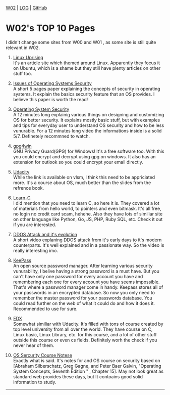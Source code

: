 [W02](w02) |
[LOG](TXT/mylog.txt) | 
[GitHub](https://github.com/YasyfaWiwaha/os211)

# W02's TOP 10 Pages

I didn't change some sites from W00 and W01 , as some site is still quite relevant in W02.

1. [Linux Uprising](https://www.linuxuprising.com)<br>
It's an article site which themed around Linux. Apparently they focus it on Ubuntu, which is a shame but they still have plenty articles on other stuff too.

2. [Issues of Operating Systems Security](https://www.researchgate.net/publication/228409741_Issues_of_Operating_Systems_Security)<br>
A short 5 pages paper explaining the concepts of security in operating systems. It explain the basics security feature that an OS provides. I believe this paper is 
worth the read!

3. [Operating System Security](https://www.youtube.com/watch?v=fAhvVqw_dus)<br>
A 12 minutes long explainig various things on designing and customizing OS for better security. It explains mostly basic stuff, but with examples and tips for everyday user
to understand OS security and how to be less vunurable. For a 12 minutes long video the informations inside is a solid 5/7. Definetely recommned to watch.

4. [gpg4win](https://www.gpg4win.org)<br>
GNU Privacy Guard(GPG) for Windows! It's a free software too. With this you could encrypt and decrypt using gpg on windows. It also has an extension for outlook so you could
encrypt your email directly.

5. [Udacity](https://classroom.udacity.com/courses/ud923)<br>
While the link is available on vlsm, I think this need to be appriciated more. It's a course about OS, much better than the slides from the refrence book.

6. [Learn-C](https://www.learn-c.org)<br>
I did mention that you need to learn C, so here it is. They covered a lot of materials from hello world, to pointers and even bitmask. It's all free, no login no credit card scam, hehehe.
Also they have lots of similiar site on other language like Python, Go, JS, PHP, Ruby SQL, etc. Check it out if you are interested.

7. [DDOS Attack and it's evolution](https://www.youtube.com/watch?v=BcDZS7iYNsA)<br>
A short video explaning DDOS attack from it's early days to it's modern counterparts. It's well explained and in a passionate way. So the video is really interesting imo.


8. [KeePass](https://keepass.info)<br>
An open source password manager. After learning various security vunurability, I belive having a strong password is a must have. But you can't have only one password for
every account you have and remembering each one for every account you have seems impossible. That's where a password manager come in handy. Keepass stores all of your
passwords in an encrypted database. So now you only need to remember the master password for your passwords database. You could read further on the web of what it could do 
and how it does it. Recommended to use for sure.

9. [EDX](https://www.edx.org/learn/computer-programming)<br>
Somewhat similiar with Udacity. It's filled with tons of course created by top level university from all over the world. They have course on C, Linux basic, Linux Library, etc.
for this course, and a lot of other stuff outside this course or even cs fields. Definitely worh the check if you never hear of them.

10. [OS Sercurity Course Notese](https://www2.cs.uic.edu/~jbell/CourseNotes/OperatingSystems/15_Security.html)<br>
Exactly what is said. It's notes for and OS course on security based on [Abraham Silberschatz, Greg Gagne, and Peter Baer Galvin, "Operating System Concepts, Seventh Edition "
, Chapter 15]. May not look great as standard web provides these days, but It contoains good solid information to study. 


----
